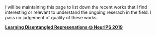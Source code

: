 I will be maintaining this page to list down the recent works that I find interesting or relevant to understand the ongoing reserach in the field. I pass no judgement of quality of these works.

[**Learning Disentangled Represenations @ NeurIPS 2019**](disentangled_updates.md)


